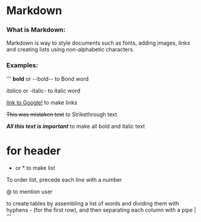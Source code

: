 # Markdown

### What is Markdown:
Markdown is way to style documents such as fonts, adding images, links and creating lists using non-alphabetic characters.

### Examples:
'''
**bold** or --bold--         to Bond word

*italic*o or -italic-         to italic word

[link to Google!](http://google.com)        to make  links

~~This was mistaken text~~          to Strikethrough text

***All this text is important***        to make all bold and italic text

#   for header

- or *  to make list

To order list, precede each line with a number

@ to mention user

to create tables by assembling a list of words and dividing them with hyphens - (for the first row), and then separating each column with a pipe |
'''
 
